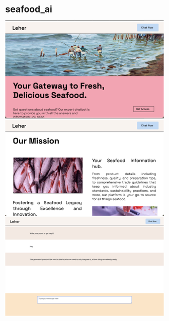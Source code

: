 # seafood_ai

<img src="https://github.com/sarveshdakhore/seafood_ai/blob/main/sea/1.png">
<img src="https://github.com/sarveshdakhore/seafood_ai/blob/main/sea/2.png">
<img src="https://github.com/sarveshdakhore/seafood_ai/blob/main/sea/3.png">
